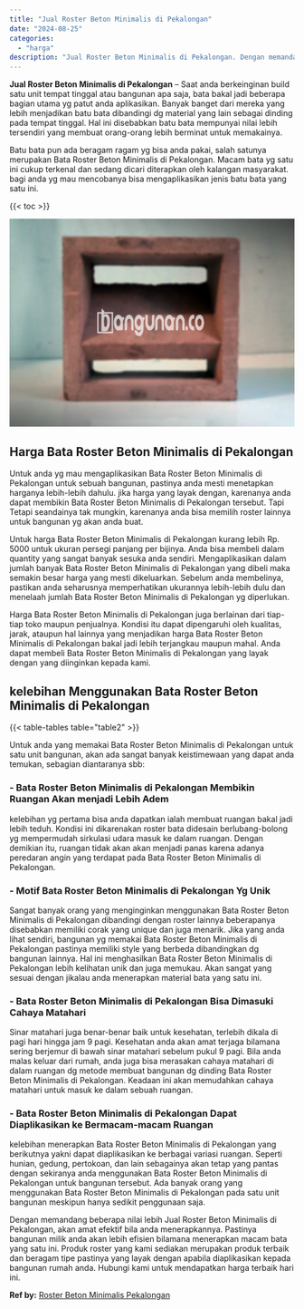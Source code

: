 ```yaml
---
title: "Jual Roster Beton Minimalis di Pekalongan"
date: "2024-08-25"
categories: 
  - "harga"
description: "Jual Roster Beton Minimalis di Pekalongan. Dengan memandang beberapa nilai lebih Jual Roster Beton Minimalis di Pekalongan, akan amat efektif bila anda mener..."
---
```


**Jual Roster Beton Minimalis di Pekalongan** – Saat anda berkeinginan build satu unit tempat tinggal atau bangunan apa saja, bata bakal jadi beberapa bagian utama yg patut anda aplikasikan. Banyak banget dari mereka yang lebih menjadikan batu bata dibandingi dg material yang lain sebagai dinding pada tempat tinggal. Hal ini disebabkan batu bata mempunyai nilai lebih tersendiri yang membuat orang-orang lebih berminat untuk memakainya.

Batu bata pun ada beragam ragam yg bisa anda pakai, salah satunya merupakan Bata Roster Beton Minimalis di Pekalongan. Macam bata yg satu ini cukup terkenal dan sedang dicari diterapkan oleh kalangan masyarakat. bagi anda yg mau mencobanya bisa mengaplikasikan jenis batu bata yang satu ini.

{{< toc >}}

![Jual Roster Beton Minimalis di Pekalongan](/images/bata-roster-minimalis-37.png)

## Harga Bata Roster Beton Minimalis di Pekalongan

Untuk anda yg mau mengaplikasikan Bata Roster Beton Minimalis di Pekalongan untuk sebuah bangunan, pastinya anda mesti menetapkan harganya lebih-lebih dahulu. jika harga yang layak dengan, karenanya anda dapat membikin Bata Roster Beton Minimalis di Pekalongan tersebut. Tapi Tetapi seandainya tak mungkin, karenanya anda bisa memilih roster lainnya untuk bangunan yg akan anda buat.

Untuk harga Bata Roster Beton Minimalis di Pekalongan kurang lebih Rp. 5000 untuk ukuran persegi panjang per bijinya. Anda bisa membeli dalam quantity yang sangat banyak sesuka anda sendiri. Mengaplikasikan dalam jumlah banyak Bata Roster Beton Minimalis di Pekalongan yang dibeli maka semakin besar harga yang mesti dikeluarkan. Sebelum anda membelinya, pastikan anda seharusnya memperhatikan ukurannya lebih-lebih dulu dan menelaah jumlah Bata Roster Beton Minimalis di Pekalongan yg diperlukan.

Harga Bata Roster Beton Minimalis di Pekalongan juga berlainan dari tiap-tiap toko maupun penjualnya. Kondisi itu dapat dipengaruhi oleh kualitas, jarak, ataupun hal lainnya yang menjadikan harga Bata Roster Beton Minimalis di Pekalongan bakal jadi lebih terjangkau maupun mahal. Anda dapat membeli Bata Roster Beton Minimalis di Pekalongan yang layak dengan yang diinginkan kepada kami.

## kelebihan Menggunakan Bata Roster Beton Minimalis di Pekalongan

{{< table-tables table="table2" >}}

Untuk anda yang memakai Bata Roster Beton Minimalis di Pekalongan untuk satu unit bangunan, akan ada sangat banyak keistimewaan yang dapat anda temukan, sebagian diantaranya sbb:

### \- Bata Roster Beton Minimalis di Pekalongan Membikin Ruangan Akan menjadi Lebih Adem

kelebihan yg pertama bisa anda dapatkan ialah membuat ruangan bakal jadi lebih teduh. Kondisi ini dikarenakan roster bata didesain berlubang-bolong yg mempermudah sirkulasi udara masuk ke dalam ruangan. Dengan demikian itu, ruangan tidak akan akan menjadi panas karena adanya peredaran angin yang terdapat pada Bata Roster Beton Minimalis di Pekalongan.

### \- Motif Bata Roster Beton Minimalis di Pekalongan Yg Unik

Sangat banyak orang yang menginginkan menggunakan Bata Roster Beton Minimalis di Pekalongan dibandingi dengan roster lainnya beberapanya disebabkan memiliki corak yang unique dan juga menarik. Jika yang anda lihat sendiri, bangunan yg memakai Bata Roster Beton Minimalis di Pekalongan pastinya memiliki style yang berbeda dibandingkan dg bangunan lainnya. Hal ini menghasilkan Bata Roster Beton Minimalis di Pekalongan lebih kelihatan unik dan juga memukau. Akan sangat yang sesuai dengan jikalau anda menerapkan material bata yang satu ini.

### \- Bata Roster Beton Minimalis di Pekalongan Bisa Dimasuki Cahaya Matahari

Sinar matahari juga benar-benar baik untuk kesehatan, terlebih dikala di pagi hari hingga jam 9 pagi. Kesehatan anda akan amat terjaga bilamana sering berjemur di bawah sinar matahari sebelum pukul 9 pagi. Bila anda malas keluar dari rumah, anda juga bisa merasakan cahaya matahari di dalam ruangan dg metode membuat bangunan dg dinding Bata Roster Beton Minimalis di Pekalongan. Keadaan ini akan memudahkan cahaya matahari untuk masuk ke dalam sebuah ruangan.

### \- Bata Roster Beton Minimalis di Pekalongan Dapat Diaplikasikan ke Bermacam-macam Ruangan

kelebihan menerapkan Bata Roster Beton Minimalis di Pekalongan yang berikutnya yakni dapat diaplikasikan ke berbagai variasi ruangan. Seperti hunian, gedung, pertokoan, dan lain sebagainya akan tetap yang pantas dengan sekiranya anda menggunakan Bata Roster Beton Minimalis di Pekalongan untuk bangunan tersebut. Ada banyak orang yang menggunakan Bata Roster Beton Minimalis di Pekalongan pada satu unit bangunan meskipun hanya sedikit penggunaan saja.

Dengan memandang beberapa nilai lebih Jual Roster Beton Minimalis di Pekalongan, akan amat efektif bila anda menerapkannya. Pastinya bangunan milik anda akan lebih efisien bilamana menerapkan macam bata yang satu ini. Produk roster yang kami sediakan merupakan produk terbaik dan beragam tipe pastinya yang layak dengan apabila diaplikasikan kepada bangunan rumah anda. Hubungi kami untuk mendapatkan harga terbaik hari ini.

**Ref by:** [Roster Beton Minimalis Pekalongan](https://id.wikipedia.org/wiki/Roster)
